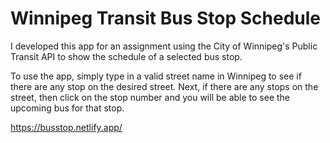 # Winnipeg Transit Bus Stop Schedule

I developed this app for an assignment using the City of Winnipeg's Public Transit API to show the schedule of a selected bus stop.

To use the app, simply type in a valid street name in Winnipeg to see if there are any stop on the desired street. Next, if there are any stops on the street, then click on the stop number and you will be able to see the upcoming bus for that stop.

https://busstop.netlify.app/
